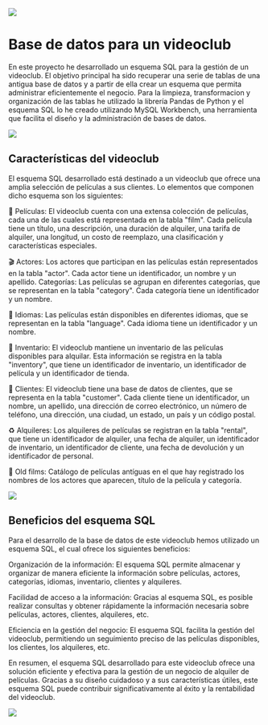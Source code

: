 ![](https://github.com/illegalvoidundead/Videoclub/blob/main/images/video-rentals.jpg)
# Base de datos para un videoclub

En este proyecto he desarrollado un esquema SQL para la  gestión de un videoclub. El objetivo principal ha sido recuperar una serie de tablas de una antigua base de datos y a partir de ella crear un esquema que permita administrar eficientemente el negocio. Para la limpieza, transformacion y organización de las tablas he utilizado la librería Pandas de Python y el esquema SQL lo he creado utilizando MySQL Workbench, una herramienta que facilita el diseño y la administración de bases de datos.


![](https://github.com/illegalvoidundead/Videoclub/blob/main/images/videoclub.jpeg)
## Características del videoclub

El esquema SQL desarrollado está destinado a un videoclub que ofrece una amplia selección de películas a sus clientes. Lo elementos que componen dicho esquema son los siguientes:

:movie_camera: Películas: El videoclub cuenta con una extensa colección de películas, cada una de las cuales está representada en la tabla "film". Cada película tiene un título, una descripción, una duración de alquiler, una tarifa de alquiler, una longitud, un costo de reemplazo, una clasificación y características especiales.

:clapper: Actores: Los actores que participan en las películas están representados en la tabla "actor". Cada actor tiene un identificador, un nombre y un apellido.
Categorías: Las películas se agrupan en diferentes categorías, que se representan en la tabla "category". Cada categoría tiene un identificador y un nombre.

:tongue: Idiomas: Las películas están disponibles en diferentes idiomas, que se representan en la tabla "language". Cada idioma tiene un identificador y un nombre.

:green_book: Inventario: El videoclub mantiene un inventario de las películas disponibles para alquilar. Esta información se registra en la tabla "inventory", que tiene un identificador de inventario, un identificador de película y un identificador de tienda.

:money_with_wings: Clientes: El videoclub tiene una base de datos de clientes, que se representa en la tabla "customer". Cada cliente tiene un identificador, un nombre, un apellido, una dirección de correo electrónico, un número de teléfono, una dirección, una ciudad, un estado, un país y un código postal.

:recycle: Alquileres: Los alquileres de películas se registran en la tabla "rental", que tiene un identificador de alquiler, una fecha de alquiler, un identificador de inventario, un identificador de cliente, una fecha de devolución y un identificador de personal.

:steam_locomotive: Old films: Catálogo de películas antíguas en el que hay registrado los nombres de los actores que aparecen, título de la película y categoría.

![](https://github.com/illegalvoidundead/Videoclub/blob/main/images/Esquema.jpg)
## Beneficios del esquema SQL

Para el desarrollo de la base de datos de este videoclub hemos utilizado un esquema SQL, el cual ofrece los siguientes beneficios:

Organización de la información: El esquema SQL permite almacenar y organizar de manera eficiente la información sobre películas, actores, categorías, idiomas, inventario, clientes y alquileres.

Facilidad de acceso a la información: Gracias al esquema SQL, es posible realizar consultas y obtener rápidamente la información necesaria sobre películas, actores, clientes, alquileres, etc.

Eficiencia en la gestión del negocio: El esquema SQL facilita la gestión del videoclub, permitiendo un seguimiento preciso de las películas disponibles, los clientes, los alquileres, etc.

En resumen, el esquema SQL desarrollado para este videoclub ofrece una solución eficiente y efectiva para la gestión de un negocio de alquiler de películas. Gracias a su diseño cuidadoso y a sus características útiles, este esquema SQL puede contribuir significativamente al éxito y la rentabilidad del videoclub.

![](https://github.com/illegalvoidundead/Videoclub/blob/main/images/videodrome07.gif)

